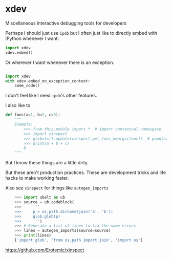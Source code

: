 # xdev
Miscellaneous interactive debugging tools for developers


Perhaps I should just use `ipdb` but I often just like to directly embed with IPython whenever I want:

```python
import xdev
xdev.embed()
```


Or wherever I want whenever there is an exception.

```python

import xdev
with xdev.embed_on_exception_context:
    some_code()

```

I don't feel like I need `ipdb`'s other features. 


I also like to 

```python
def func(a=1, b=2, c=3):
    """
    Example:
        >>> from this.module import *  # import contextual namespace
        >>> import xinspect
        >>> globals().update(xinspect.get_func_kwargs(func))  # populates globals with default kwarg value
        >>> print(a + b + c)
        6
    """
```

But I know these things are a little dirty. 

But these aren't production practices. These are development tricks and life
hacks to make working faster.


Also see `xinspect` for things like `autogen_imports`

```python
    >>> import ubelt as ub
    >>> source = ub.codeblock(
    >>>     '''
    >>>     p = os.path.dirname(join('a', 'b'))
    >>>     glob.glob(p)
    >>>     ''')
    >>> # Generate a list of lines to fix the name errors
    >>> lines = autogen_imports(source=source)
    >>> print(lines)
    ['import glob', 'from os.path import join', 'import os']
```

https://github.com/Erotemic/xinspect
